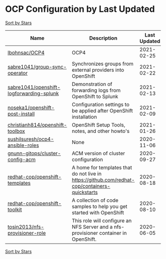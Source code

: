 # OCP Configuration by Last Updated

[Sort by Stars](OCP%20Configuration.Stars.md)

Name | Description | Last Updated | Stars 
--- | --- | --- | --- 
[lbohnsac/OCP4](https://github.com/lbohnsac/OCP4) | OCP4 | 2021-02-25 | 18 
[sabre1041/group-sync-operator](https://github.com/sabre1041/group-sync-operator) | Synchronizes groups from external providers into OpenShift | 2021-02-22 | 0 
[sabre1041/openshift-logforwarding-splunk](https://github.com/sabre1041/openshift-logforwarding-splunk) | Demonstration of forwarding logs from OpenShift to Splunk | 2021-02-13 | 5 
[noseka1/openshift-post-install](https://github.com/noseka1/openshift-post-install) | Configuration settings to be applied after OpenShift installation | 2021-02-09 | 0 
[christianh814/openshift-toolbox](https://github.com/christianh814/openshift-toolbox) | OpenShift Setup Tools, notes, and other howto's | 2021-01-26 | 40 
[sushilsuresh/ocp4-ansible-roles](https://github.com/sushilsuresh/ocp4-ansible-roles) | None | 2020-11-06 | 31 
[gnunn-gitops/cluster-config-acm](https://github.com/gnunn-gitops/cluster-config-acm) | ACM version of cluster configuration | 2020-09-27 | 0 
[redhat-cop/openshift-templates](https://github.com/redhat-cop/openshift-templates) | A home for templates that do not live in https://github.com/redhat-cop/containers-quickstarts | 2020-08-18 | 28 
[redhat-cop/openshift-toolkit](https://github.com/redhat-cop/openshift-toolkit) | A collection of code samples to help you get started with OpenShift | 2020-08-10 | 205 
[tosin2013/nfs-provisioner-role](https://github.com/tosin2013/nfs-provisioner-role) | This role will configure an NFS Server and a nfs-provisioner container in OpenShift. | 2020-06-05 | 1 

[Sort by Stars](OCP%20Configuration.Stars.md)